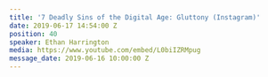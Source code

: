 ```yaml
---
title: '7 Deadly Sins of the Digital Age: Gluttony (Instagram)'
date: 2019-06-17 14:54:00 Z
position: 40
speaker: Ethan Harrington
media: https://www.youtube.com/embed/L0biIZRMpug
message_date: 2019-06-16 10:00:00 Z
---
```


